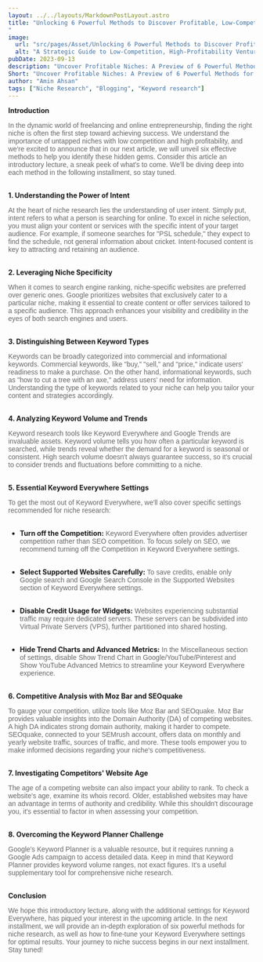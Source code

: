 ```yaml
---
layout: ../../layouts/MarkdownPostLayout.astro
title: "Unlocking 6 Powerful Methods to Discover Profitable, Low-Competition Niches
"
image:
  url: "src/pages/Asset/Unlocking 6 Powerful Methods to Discover Profitable, Low-Competition Niches.png"
  alt: "A Strategic Guide to Low-Competition, High-Profitability Ventures"
pubDate: 2023-09-13
description: "Uncover Profitable Niches: A Preview of 6 Powerful Methods for Niche Research and Optimization."
Short: "Uncover Profitable Niches: A Preview of 6 Powerful Methods for Niche Research and Optimization."
author: "Amin Ahsan"
tags: ["Niche Research", "Blogging", "Keyword research"]
---
```


**Introduction**

<span class="opacity-article">
In the dynamic world of freelancing and online entrepreneurship, finding the right niche is often the first step toward achieving success. We understand the importance of untapped niches with low competition and high profitability, and we're excited to announce that in our next article, we will unveil six effective methods to help you identify these hidden gems. Consider this article an introductory lecture, a sneak peek of what's to come. We'll be diving deep into each method in the following installment, so stay tuned.
<br><br>
</span>

**1. Understanding the Power of Intent**

<span class="opacity-article">
At the heart of niche research lies the understanding of user intent. Simply put, intent refers to what a person is searching for online. To excel in niche selection, you must align your content or services with the specific intent of your target audience. For example, if someone searches for "PSL schedule," they expect to find the schedule, not general information about cricket. Intent-focused content is key to attracting and retaining an audience.
<br><br>
</span>

**2. Leveraging Niche Specificity**

<span class="opacity-article">
    When it comes to search engine ranking, niche-specific websites are preferred over generic ones. Google prioritizes websites that exclusively cater to a particular niche, making it essential to create content or offer services tailored to a specific audience. This approach enhances your visibility and credibility in the eyes of both search engines and users.<br><br>
</span>

**3. Distinguishing Between Keyword Types**

<span class="opacity-article">
Keywords can be broadly categorized into commercial and informational keywords. Commercial keywords, like "buy," "sell," and "price," indicate users' readiness to make a purchase. On the other hand, informational keywords, such as "how to cut a tree with an axe," address users' need for information. Understanding the type of keywords related to your niche can help you tailor your content and strategies accordingly.
<br><br>
</span>

**4. Analyzing Keyword Volume and Trends**

<span class="opacity-article">
Keyword research tools like Keyword Everywhere and Google Trends are invaluable assets. Keyword volume tells you how often a particular keyword is searched, while trends reveal whether the demand for a keyword is seasonal or consistent. High search volume doesn't always guarantee success, so it's crucial to consider trends and fluctuations before committing to a niche.<br><br>
</span>

**5. Essential Keyword Everywhere Settings**

<span class="opacity-article">
 To get the most out of Keyword Everywhere, we'll also cover specific settings recommended for niche research:
<br><br>
</span>

- **Turn off the Competition:**<span class="opacity-article">
  Keyword Everywhere often provides advertiser competition rather than SEO competition. To focus solely on SEO, we recommend turning off the Competition in Keyword Everywhere settings.
  <br><br>
  </span>

- **Select Supported Websites Carefully:**<span class="opacity-article">
  To save credits, enable only Google search and Google Search Console in the Supported Websites section of Keyword Everywhere settings.
  <br><br>
  </span>

- **Disable Credit Usage for Widgets:**<span class="opacity-article">
  Websites experiencing substantial traffic may require dedicated servers. These servers can be subdivided into Virtual Private Servers (VPS), further partitioned into shared hosting.
  <br><br>
  </span>

- **Hide Trend Charts and Advanced Metrics:**<span class="opacity-article">
  In the Miscellaneous section of settings, disable Show Trend Chart in Google/YouTube/Pinterest and Show YouTube Advanced Metrics to streamline your Keyword Everywhere experience.<br><br>
  </span>

**6. Competitive Analysis with Moz Bar and SEOquake**

<span class="opacity-article">
To gauge your competition, utilize tools like Moz Bar and SEOquake. Moz Bar provides valuable insights into the Domain Authority (DA) of competing websites. A high DA indicates strong domain authority, making it harder to compete. SEOquake, connected to your SEMrush account, offers data on monthly and yearly website traffic, sources of traffic, and more. These tools empower you to make informed decisions regarding your niche's competitiveness.
<br><br>
</span>

**7. Investigating Competitors' Website Age**

<span class="opacity-article">
The age of a competing website can also impact your ability to rank. To check a website's age, examine its whois record. Older, established websites may have an advantage in terms of authority and credibility. While this shouldn't discourage you, it's essential to factor in when assessing your competition.<br><br>
</span>

**8. Overcoming the Keyword Planner Challenge**

<span class="opacity-article">
Google's Keyword Planner is a valuable resource, but it requires running a Google Ads campaign to access detailed data. Keep in mind that Keyword Planner provides keyword volume ranges, not exact figures. It's a useful supplementary tool for comprehensive niche research.
<br><br>
</span>

**Conclusion**

<span class="opacity-article">
We hope this introductory lecture, along with the additional settings for Keyword Everywhere, has piqued your interest in the upcoming article. In the next installment, we will provide an in-depth exploration of six powerful methods for niche research, as well as how to fine-tune your Keyword Everywhere settings for optimal results. Your journey to niche success begins in our next installment. Stay tuned!
<br><br>
</span>

<style>

#bold{
font-weight: bold;
opacity: 1;
}

    .opacity-article{
    font-family: 'MerriWeather', sans-serif;
    text-align: justify;
    opacity:66%;

}

.italic{
font-style: italic;
}
</style>
